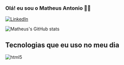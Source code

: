 ### Olá! eu sou o Matheus Antonio 🧑‍💼

[![LinkedIn](https://img.shields.io/badge/LinkedIn-0077B5?style=for-the-badge&logo=linkedin&logoColor=white)](https://www.linkedin.com/in/matheus-ant%C3%B4nio-196b09239/)

![Matheus's GitHub stats](https://github-readme-stats.vercel.app/api?username=MatheusAntonioo&show_icons=true&theme=dark)

## Tecnologias que eu uso no meu dia

![html5](https://img.shields.io/badge/HTML5-E34F26?style=for-the-badge&logo=html5&logoColor=white)
